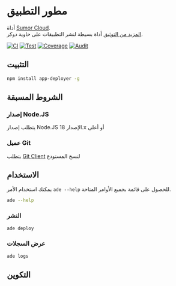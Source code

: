 # مطور التطبيق

أداة [Sumor Cloud](https://sumor.cloud).  
[المزيد من التوثيق](https://sumor.cloud/app-deployer)
أداة بسيطة لنشر التطبيقات على حاوية دوكر.

[![CI](https://github.com/sumor-cloud/app-deployer/actions/workflows/ci.yml/badge.svg)](https://github.com/sumor-cloud/app-deployer/actions/workflows/ci.yml)
[![Test](https://github.com/sumor-cloud/app-deployer/actions/workflows/ut.yml/badge.svg)](https://github.com/sumor-cloud/app-deployer/actions/workflows/ut.yml)
[![Coverage](https://github.com/sumor-cloud/app-deployer/actions/workflows/coverage.yml/badge.svg)](https://github.com/sumor-cloud/app-deployer/actions/workflows/coverage.yml)
[![Audit](https://github.com/sumor-cloud/app-deployer/actions/workflows/audit.yml/badge.svg)](https://github.com/sumor-cloud/app-deployer/actions/workflows/audit.yml)

## التثبيت

```bash
npm install app-deployer -g
```

## الشروط المسبقة

### إصدار Node.JS

يتطلب إصدار Node.JS الإصدار 18.x أو أعلى

### عميل Git

يتطلب [Git Client](https://git-scm.com/) لنسخ المستودع

## الاستخدام

يمكنك استخدام الأمر `ade --help` للحصول على قائمة بجميع الأوامر المتاحة.

```bash
ade --help
```

### النشر

```bash
ade deploy
```

### عرض السجلات

```bash
ade logs
```

## التكوين